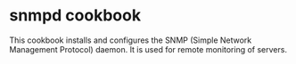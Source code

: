# snmpd cookbook

This cookbook installs and configures the SNMP (Simple Network Management
 Protocol) daemon. It is used for remote monitoring of servers.
